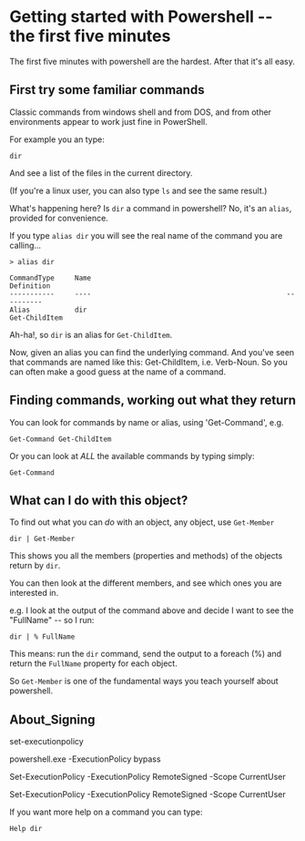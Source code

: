 ﻿# Getting started with Powershell -- the first five minutes

The first five minutes with powershell are the hardest. After that it's all easy.

## First try some familiar commands

Classic commands from windows shell and from DOS, and from other environments appear to work just fine in PowerShell.

For example you an type:

    dir

And see a list of the files in the current directory.

(If you're a linux user, you can also type `ls` and see the same result.)

What's happening here? Is `dir` a command in powershell? No, it's an `alias`, provided for convenience.

If you type `alias dir` you will see the real name of the command you are calling...

    > alias dir

    CommandType     Name                                                Definition
    -----------     ----                                                ----------
    Alias           dir                                                 Get-ChildItem

Ah-ha!, so `dir` is an alias for `Get-ChildItem`.

Now, given an alias you can find the underlying command. And you've seen that commands are named like this: Get-ChildItem, i.e. Verb-Noun. So you can often make a good guess at the name of a command.

## Finding commands, working out what they return

You can look for commands by name or alias, using 'Get-Command', e.g.

    Get-Command Get-ChildItem

Or you can look at *ALL* the available commands by typing simply:

    Get-Command

## What can I do with this object?

To find out what you can *do* with an object, any object, use `Get-Member`

	dir | Get-Member

This shows you all the members (properties and methods) of the objects return by `dir`.

You can then look at the different members, and see which ones you are interested in.

e.g. I look at the output of the command above and decide I want to see the "FullName" -- so I run:

	dir | % FullName

This means: run the `dir` command, send the output to a foreach (%) and return the `FullName` property for each object.

So `Get-Member` is one of the fundamental ways you teach yourself about powershell.

## About_Signing

set-executionpolicy

powershell.exe -ExecutionPolicy bypass

Set-ExecutionPolicy -ExecutionPolicy RemoteSigned -Scope CurrentUser

Set-ExecutionPolicy -ExecutionPolicy RemoteSigned -Scope CurrentUser

If you want more help on a command you can type:

    Help dir
